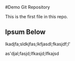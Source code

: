 #Demo Git Repository

This is the first file in this repo.

## Ipsum Below

lkadjfa;sldkjfas;lkfjasdl;fkasjdf;l'


as'djal;fasjd;lfkasjd;lfkajsd